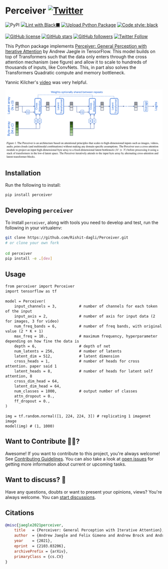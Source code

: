 # Perceiver [![Twitter](https://img.shields.io/twitter/url?style=social&url=https%3A%2F%2Fgithub.com%2FRishit-dagli%2FPerceiver)](https://twitter.com/intent/tweet?text=Wow:&url=https%3A%2F%2Fgithub.com%2FRishit-dagli%2FPerceiver)

![PyPI](https://img.shields.io/pypi/v/perceiver)
[![Lint with Black⬛](https://github.com/Rishit-dagli/Perceiver/actions/workflows/black.yml/badge.svg)](https://github.com/Rishit-dagli/Perceiver/actions/workflows/black.yml)
[![Upload Python Package](https://github.com/Rishit-dagli/Perceiver/actions/workflows/python-publish.yml/badge.svg)](https://github.com/Rishit-dagli/Perceiver/actions/workflows/python-publish.yml)
[![Code style: black](https://img.shields.io/badge/code%20style-black-000000.svg)](https://github.com/psf/black)

[![GitHub license](https://img.shields.io/badge/MIT-blue.svg)](LICENSE)
[![GitHub stars](https://img.shields.io/github/stars/Rishit-dagli/Perceiver?style=social)](https://github.com/Rishit-dagli/Perceiver/stargazers)
[![GitHub followers](https://img.shields.io/github/followers/Rishit-dagli?label=Follow&style=social)](https://github.com/Rishit-dagli)
[![Twitter Follow](https://img.shields.io/twitter/follow/rishit_dagli?style=social)](https://twitter.com/intent/follow?screen_name=rishit_dagli)

This Python package implements [Perceiver: General Perception with Iterative Attention](https://arxiv.org/abs/2103.03206) by Andrew Jaegle in TensorFlow. This model builds on top 
of Transformers such that the data only enters through the cross attention mechanism (see figure) and allow it to scale to hundreds of thousands of inputs, like ConvNets. This, in 
part also solves the Transformers Quadratic compute and memory bottleneck.

Yannic Kilcher's [video](https://youtu.be/P_xeshTnPZg) was very helpful.

![](images/architecture.PNG)

## Installation

Run the following to install:

```sh
pip install perceiver
```

## Developing `perceiver`

To install `perceiver`, along with tools you need to develop and test, run the following in your virtualenv:

```sh
git clone https://github.com/Rishit-dagli/Perceiver.git
# or clone your own fork

cd perceiver
pip install -e .[dev]
```

## Usage

```
from perceiver import Perceiver
import tensorflow as tf

model = Perceiver(
    input_channels = 3,          # number of channels for each token of the input
    input_axis = 2,              # number of axis for input data (2 for images, 3 for video)
    num_freq_bands = 6,          # number of freq bands, with original value (2 * K + 1)
    max_freq = 10.,              # maximum frequency, hyperparameter depending on how fine the data is
    depth = 6,                   # depth of net
    num_latents = 256,           # number of latents
    latent_dim = 512,            # latent dimension
    cross_heads = 1,             # number of heads for cross attention. paper said 1
    latent_heads = 8,            # number of heads for latent self attention, 8
    cross_dim_head = 64,
    latent_dim_head = 64,
    num_classes = 1000,          # output number of classes
    attn_dropout = 0.,
    ff_dropout = 0.,
)

img = tf.random.normal([1, 224, 224, 3]) # replicating 1 imagenet image
model(img) # (1, 1000)
```

## Want to Contribute 🙋‍♂️?

Awesome! If you want to contribute to this project, you're always welcome! See [Contributing Guidelines](CONTRIBUTING.md). You can also take a look at [open issues](https://github.com/Rishit-dagli/Perceiver/issues) for getting more information about current or upcoming tasks.

## Want to discuss? 💬

Have any questions, doubts or want to present your opinions, views? You're always welcome. You can [start discussions](https://github.com/Rishit-dagli/Perceiver/discussions).

## Citations

```bibtex
@misc{jaegle2021perceiver,
    title   = {Perceiver: General Perception with Iterative Attention},
    author  = {Andrew Jaegle and Felix Gimeno and Andrew Brock and Andrew Zisserman and Oriol Vinyals and Joao Carreira},
    year    = {2021},
    eprint  = {2103.03206},
    archivePrefix = {arXiv},
    primaryClass = {cs.CV}
}
```

